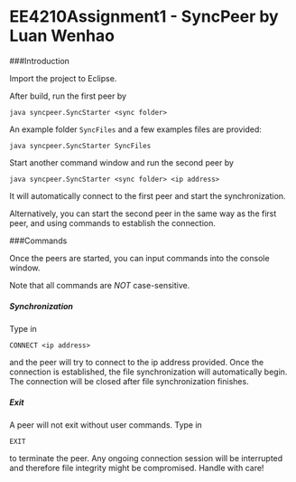 # EE4210Assignment1 - SyncPeer by Luan Wenhao

###Introduction

Import the project to Eclipse. 

After build, run the first peer by 

`java syncpeer.SyncStarter <sync folder>`

An example folder `SyncFiles` and a few examples files are provided:

`java syncpeer.SyncStarter SyncFiles`

Start another command window and run the second peer by 

`java syncpeer.SyncStarter <sync folder> <ip address>`

It will automatically connect to the first peer and start the synchronization.

Alternatively, you can start the second peer in the same way as the first peer, and using commands to establish the connection.

###Commands

Once the peers are started, you can input commands into the console window.

Note that all commands are _NOT_ case-sensitive. 

##### Synchronization

Type in 

`CONNECT <ip address>`

and the peer will try to connect to the ip address provided. 
Once the connection is established, the file synchronization will automatically begin.
The connection will be closed after file synchronization finishes.

##### Exit

A peer will not exit without user commands. Type in 

`EXIT`

to terminate the peer. Any ongoing connection session will be interrupted and therefore
file integrity might be compromised. Handle with care!
